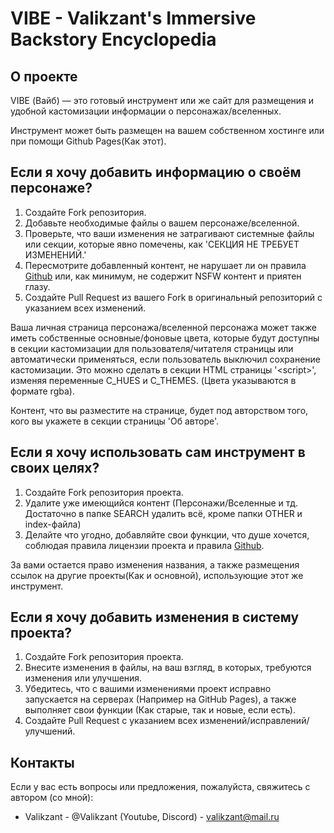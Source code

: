 # VIBE - Valikzant's Immersive Backstory Encyclopedia

## О проекте
VIBE (Вайб) — это готовый инструмент или же сайт для размещения и удобной кастомизации информации о персонажах/вселенных.

Инструмент может быть размещен на вашем собственном хостинге или при помощи Github Pages(Как этот).

## Если я хочу добавить информацию о своём персонаже?

1. Создайте Fork репозитория.
2. Добавьте необходимые файлы о вашем персонаже/вселенной.
3. Проверьте, что ваши изменения не затрагивают системные файлы или секции, которые явно помечены, как 'СЕКЦИЯ НЕ ТРЕБУЕТ ИЗМЕНЕНИЙ.'
4. Пересмотрите добавленный контент, не нарушает ли он правила [Github](https://docs.github.com/ru/site-policy/github-terms/github-terms-of-service) или, как минимум, не содержит NSFW контент и приятен глазу.
5. Создайте Pull Request из вашего Fork в оригинальный репозиторий с указанием всех изменений.

Ваша личная страница персонажа/вселенной персонажа может также иметь собственные основные/фоновые цвета, которые будут доступны в секции кастомизации для пользователя/читателя страницы или автоматически применяться, если пользователь выключил сохранение кастомизации. Это можно сделать в секции HTML страницы '\<script>', изменяя переменные C_HUES и C_THEMES. (Цвета указываются в формате rgba).

Контент, что вы разместите на странице, будет под авторством того, кого вы укажете в секции страницы 'Об авторе'.

## Если я хочу использовать сам инструмент в своих целях?

1. Создайте Fork репозитория проекта.
2. Удалите уже имеющийся контент (Персонажи/Вселенные и тд. Достаточно в папке SEARCH удалить всё, кроме папки OTHER и index-файла)
3. Делайте что угодно, добавляйте свои функции, что душе хочется, соблюдая правила лицензии проекта и правила [Github](https://docs.github.com/ru/site-policy/github-terms/github-terms-of-service).

За вами остается право изменения названия, а также размещения ссылок на другие проекты(Как и основной), использующие этот же инструмент.

## Если я хочу добавить изменения в систему проекта?

1. Создайте Fork репозитория проекта.
2. Внесите изменения в файлы, на ваш взгляд, в которых, требуются изменения или улучшения.
3. Убедитесь, что с вашими изменениями проект исправно запускается на серверах (Например на GitHub Pages), а также выполняет свои функции (Как старые, так и новые, если есть).
4. Создайте Pull Request с указанием всех изменений/исправлений/улучшений.

## Контакты
Если у вас есть вопросы или предложения, пожалуйста, свяжитесь с автором (со мной):

- Valikzant - @Valikzant (Youtube, Discord) - valikzant@mail.ru
